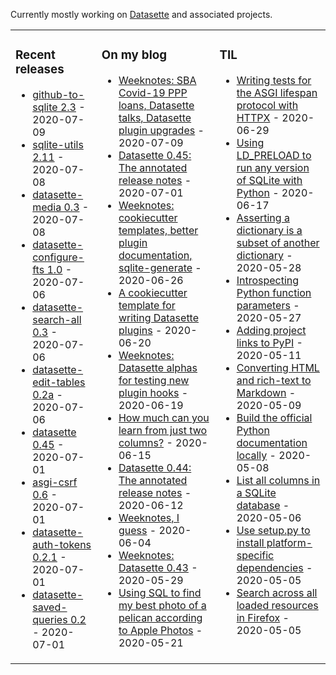 Currently mostly working on [Datasette](https://github.com/simonw/datasette) and associated projects.

<table><tr><td valign="top">

### Recent releases
<!-- recent_releases starts -->
* [github-to-sqlite 2.3](https://github.com/dogsheep/github-to-sqlite/releases/tag/2.3) - 2020-07-09
* [sqlite-utils 2.11](https://github.com/simonw/sqlite-utils/releases/tag/2.11) - 2020-07-08
* [datasette-media 0.3](https://github.com/simonw/datasette-media/releases/tag/0.3) - 2020-07-08
* [datasette-configure-fts 1.0](https://github.com/simonw/datasette-configure-fts/releases/tag/1.0) - 2020-07-06
* [datasette-search-all 0.3](https://github.com/simonw/datasette-search-all/releases/tag/0.3) - 2020-07-06
* [datasette-edit-tables 0.2a](https://github.com/simonw/datasette-edit-tables/releases/tag/0.2a) - 2020-07-06
* [datasette 0.45](https://github.com/simonw/datasette/releases/tag/0.45) - 2020-07-01
* [asgi-csrf 0.6](https://github.com/simonw/asgi-csrf/releases/tag/0.6) - 2020-07-01
* [datasette-auth-tokens 0.2.1](https://github.com/simonw/datasette-auth-tokens/releases/tag/0.2.1) - 2020-07-01
* [datasette-saved-queries 0.2](https://github.com/simonw/datasette-saved-queries/releases/tag/0.2) - 2020-07-01
<!-- recent_releases ends -->
</td><td valign="top">

### On my blog
<!-- blog starts -->
* [Weeknotes: SBA Covid-19 PPP loans, Datasette talks, Datasette plugin upgrades](http://simonwillison.net/2020/Jul/9/sba-covid-19-ppp-loans/) - 2020-07-09
* [Datasette 0.45: The annotated release notes](http://simonwillison.net/2020/Jul/1/datasette-045/) - 2020-07-01
* [Weeknotes: cookiecutter templates, better plugin documentation, sqlite-generate](http://simonwillison.net/2020/Jun/26/weeknotes-plugins-sqlite-generate/) - 2020-06-26
* [A cookiecutter template for writing Datasette plugins](http://simonwillison.net/2020/Jun/20/cookiecutter-plugins/) - 2020-06-20
* [Weeknotes: Datasette alphas for testing new plugin hooks](http://simonwillison.net/2020/Jun/19/datasette-alphas/) - 2020-06-19
* [How much can you learn from just two columns?](http://simonwillison.net/2020/Jun/15/how-much-can-you-learn-just-two-columns/) - 2020-06-15
* [Datasette 0.44: The annotated release notes](http://simonwillison.net/2020/Jun/12/annotated-release-notes/) - 2020-06-12
* [Weeknotes, I guess](http://simonwillison.net/2020/Jun/4/weeknotes-i-guess/) - 2020-06-04
* [Weeknotes: Datasette 0.43](http://simonwillison.net/2020/May/29/weeknotes-datasette-043/) - 2020-05-29
* [Using SQL to find my best photo of a pelican according to Apple Photos](http://simonwillison.net/2020/May/21/dogsheep-photos/) - 2020-05-21
<!-- blog ends -->
</td><td valign="top">

### TIL
<!-- tils starts -->
* [Writing tests for the ASGI lifespan protocol with HTTPX](https://github.com/simonw/til/blob/master/asgi/lifespan-test-httpx.md) - 2020-06-29
* [Using LD_PRELOAD to run any version of SQLite with Python](https://github.com/simonw/til/blob/master/sqlite/ld-preload.md) - 2020-06-17
* [Asserting a dictionary is a subset of another dictionary](https://github.com/simonw/til/blob/master/pytest/assert-dictionary-subset.md) - 2020-05-28
* [Introspecting Python function parameters](https://github.com/simonw/til/blob/master/python/introspect-function-parameters.md) - 2020-05-27
* [Adding project links to PyPI](https://github.com/simonw/til/blob/master/pypi/project-links.md) - 2020-05-11
* [Converting HTML and rich-text to Markdown](https://github.com/simonw/til/blob/master/markdown/converting-to-markdown.md) - 2020-05-09
* [Build the official Python documentation locally](https://github.com/simonw/til/blob/master/python/build-official-docs.md) - 2020-05-08
* [List all columns in a SQLite database](https://github.com/simonw/til/blob/master/sqlite/list-all-columns-in-a-database.md) - 2020-05-06
* [Use setup.py to install platform-specific dependencies](https://github.com/simonw/til/blob/master/python/platform-specific-dependencies.md) - 2020-05-05
* [Search across all loaded resources in Firefox](https://github.com/simonw/til/blob/master/firefox/search-across-all-resources.md) - 2020-05-05
<!-- tils ends -->
</td></tr></table>
